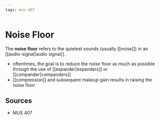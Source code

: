 ```yaml
---
tags: mus-407
---
```


# Noise Floor

The **noise floor** refers to the quietest sounds (usually [[noise]]) in an [[audio-signal|audio signal]].

- oftentimes, the goal is to reduce the noise floor as much as possible through the use of [[expander|expanders]] or [[compander|companders]]
- [[compression]] and subsequent makeup gain results in raising the noise floor

## Sources

- MUS 407
